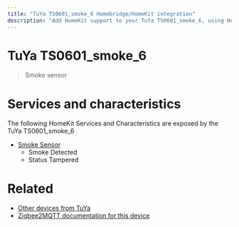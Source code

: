 ```yaml
---
title: "TuYa TS0601_smoke_6 Homebridge/HomeKit integration"
description: "Add HomeKit support to your TuYa TS0601_smoke_6, using Homebridge, Zigbee2MQTT and homebridge-z2m."
---
```

<!---
This file has been GENERATED using src/docgen/docgen.ts
DO NOT EDIT THIS FILE MANUALLY!
-->
# TuYa TS0601_smoke_6
> Smoke sensor


# Services and characteristics
The following HomeKit Services and Characteristics are exposed by
the TuYa TS0601_smoke_6

* [Smoke Sensor](../../sensors.md)
  * Smoke Detected
  * Status Tampered


# Related
* [Other devices from TuYa](../index.md#tuya)
* [Zigbee2MQTT documentation for this device](https://www.zigbee2mqtt.io/devices/TS0601_smoke_6.html)